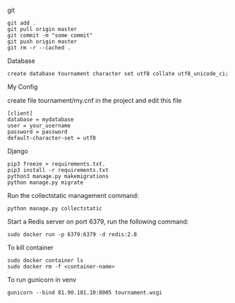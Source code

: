 git

    git add . 
    git pull origin master
    git commit -m "some commit"
    git push origin master
    git rm -r --cached .

Database
    
    create database tournament character set utf8 collate utf8_unicode_ci;
My Config

create file tournament/my.cnf in the project and edit this file
    
    [client]
    database = mydatabase
    user = your_username
    password = password
    default-character-set = utf8

Django

    pip3 freeze > requirements.txt.
    pip3 install -r requirements.txt
    python3 manage.py makemigrations
    python manage.py migrate
    

Run the collectstatic management command:

    python manage.py collectstatic
    

Start a Redis server on port 6379, run the following command:
    
    sudo docker run -p 6379:6379 -d redis:2.8
    
 
To kill container
    
    sudo docker container ls
    sudo docker rm -f <container-name>


To run gunicorn in venv
    
    gunicorn --bind 81.90.181.10:8005 tournament.wsgi
    
